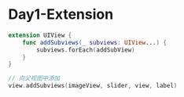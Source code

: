 # Day1-Extension


```swift
extension UIView {
	func addSubviews(_ subviews: UIView...) {
		subviews.forEach(addSubView)
	}
}

// 向父视图中添加
view.addSubviews(imageView, slider, view, label)
```


